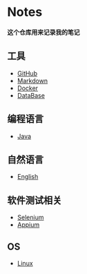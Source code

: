 # Notes

**这个仓库用来记录我的笔记**

## 工具

- [GitHub](./github/)
- [Markdown](./Markdown/)
- [Docker](./docker/README.md)
- [DataBase]()

## 编程语言

- [Java](./Java/Java.md)

## 自然语言

- [English](./English/colloquial/colloquial.md)

## 软件测试相关

- [Selenium](./selenium/)
- [Appium]()

## OS

- [Linux](./linux/)


